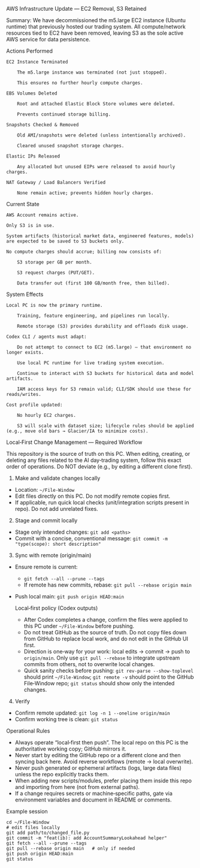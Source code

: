 AWS Infrastructure Update — EC2 Removal, S3 Retained

Summary:
We have decommissioned the m5.large EC2 instance (Ubuntu runtime) that previously hosted our trading system. All compute/network resources tied to EC2 have been removed, leaving S3 as the sole active AWS service for data persistence.

Actions Performed

    EC2 Instance Terminated

        The m5.large instance was terminated (not just stopped).

        This ensures no further hourly compute charges.

    EBS Volumes Deleted

        Root and attached Elastic Block Store volumes were deleted.

        Prevents continued storage billing.

    Snapshots Checked & Removed

        Old AMI/snapshots were deleted (unless intentionally archived).

        Cleared unused snapshot storage charges.

    Elastic IPs Released

        Any allocated but unused EIPs were released to avoid hourly charges.

    NAT Gateway / Load Balancers Verified

        None remain active; prevents hidden hourly charges.

Current State

    AWS Account remains active.

    Only S3 is in use.

    System artifacts (historical market data, engineered features, models) are expected to be saved to S3 buckets only.

    No compute charges should accrue; billing now consists of:

        S3 storage per GB per month.

        S3 request charges (PUT/GET).

        Data transfer out (first 100 GB/month free, then billed).

System Effects

    Local PC is now the primary runtime.

        Training, feature engineering, and pipelines run locally.

        Remote storage (S3) provides durability and offloads disk usage.

    Codex CLI / agents must adapt:

        Do not attempt to connect to EC2 (m5.large) — that environment no longer exists.

        Use local PC runtime for live trading system execution.

        Continue to interact with S3 buckets for historical data and model artifacts.

        IAM access keys for S3 remain valid; CLI/SDK should use these for reads/writes.

    Cost profile updated:

        No hourly EC2 charges.

        S3 will scale with dataset size; lifecycle rules should be applied (e.g., move old bars → Glacier/IA to minimize costs).


Local‑First Change Management — Required Workflow

This repository is the source of truth on this PC. When editing, creating, or deleting any files related to the AI day‑trading system, follow this exact order of operations. Do NOT deviate (e.g., by editing a different clone first).

1) Make and validate changes locally
- Location: `~/File-Window`
- Edit files directly on this PC. Do not modify remote copies first.
- If applicable, run quick local checks (unit/integration scripts present in repo). Do not add unrelated fixes.

2) Stage and commit locally
- Stage only intended changes: `git add <paths>`
- Commit with a concise, conventional message: `git commit -m "type(scope): short description"`

3) Sync with remote (origin/main)
- Ensure remote is current:
  - `git fetch --all --prune --tags`
  - If remote has new commits, rebase: `git pull --rebase origin main`
- Push local main: `git push origin HEAD:main`

  Local‑first policy (Codex outputs)
  - After Codex completes a change, confirm the files were applied to this PC under `~/File-Window` before pushing.
  - Do not treat GitHub as the source of truth. Do not copy files down from GitHub to replace local work, and do not edit in the GitHub UI first.
  - Direction is one‑way for your work: local edits → commit → push to `origin/main`. Only use `git pull --rebase` to integrate upstream commits from others, not to overwrite local changes.
  - Quick sanity checks before pushing: `git rev-parse --show-toplevel` should print `~/File-Window`; `git remote -v` should point to the GitHub File‑Window repo; `git status` should show only the intended changes.

4) Verify
- Confirm remote updated: `git log -n 1 --oneline origin/main`
- Confirm working tree is clean: `git status`

Operational Rules
- Always operate “local‑first then push”. The local repo on this PC is the authoritative working copy; GitHub mirrors it.
- Never start by editing the GitHub repo or a different clone and then syncing back here. Avoid reverse workflows (remote → local overwrite).
- Never push generated or ephemeral artifacts (logs, large data files) unless the repo explicitly tracks them.
- When adding new scripts/modules, prefer placing them inside this repo and importing from here (not from external paths).
- If a change requires secrets or machine‑specific paths, gate via environment variables and document in README or comments.

Example session

```
cd ~/File-Window
# edit files locally
git add path/to/changed_file.py
git commit -m "feat(ib): add AccountSummaryLookahead helper"
git fetch --all --prune --tags
git pull --rebase origin main   # only if needed
git push origin HEAD:main
git status
```
